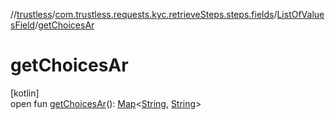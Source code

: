 //[trustless](../../../index.md)/[com.trustless.requests.kyc.retrieveSteps.steps.fields](../index.md)/[ListOfValuesField](index.md)/[getChoicesAr](get-choices-ar.md)

# getChoicesAr

[kotlin]\
open fun [getChoicesAr](get-choices-ar.md)(): [Map](https://kotlinlang.org/api/latest/jvm/stdlib/kotlin.collections/-map/index.html)&lt;[String](https://kotlinlang.org/api/latest/jvm/stdlib/kotlin/-string/index.html), [String](https://kotlinlang.org/api/latest/jvm/stdlib/kotlin/-string/index.html)&gt;
